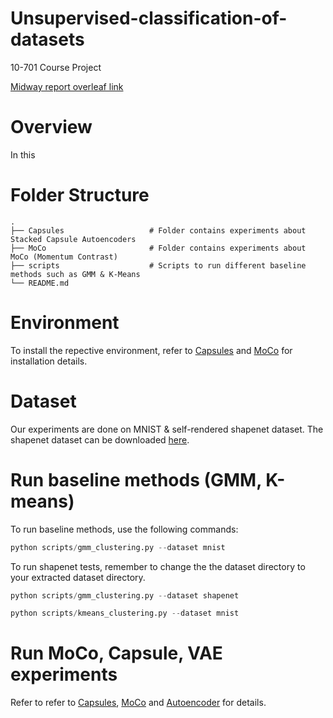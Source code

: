 # Unsupervised-classification-of-datasets
10-701 Course Project 

[Midway report overleaf link](https://www.overleaf.com/4123148767nnmknvwnmtry)

# Overview
In this 

# Folder Structure
    .
    ├── Capsules                   # Folder contains experiments about Stacked Capsule Autoencoders
    ├── MoCo                       # Folder contains experiments about MoCo (Momentum Contrast)
    ├── scripts                    # Scripts to run different baseline methods such as GMM & K-Means
    └── README.md
    

# Environment
To install the repective environment, refer to [Capsules](Capsules/README.md) and [MoCo](Capsules/README.md) for installation details. 

# Dataset
Our experiments are done on MNIST & self-rendered shapenet dataset. The shapenet dataset can be downloaded [here](https://drive.google.com/file/d/1msGsrX48YB92bm2f1YgxESuddvGu2Ywt/view?usp=sharing).


# Run baseline methods (GMM, K-means)

To run baseline methods, use the following commands:

```python 
python scripts/gmm_clustering.py --dataset mnist
```

To run shapenet tests, remember to change the the dataset directory to your extracted dataset directory. 

```python 
python scripts/gmm_clustering.py --dataset shapenet
```

```python 
python scripts/kmeans_clustering.py --dataset mnist
```

# Run MoCo, Capsule, VAE experiments
Refer to refer to [Capsules](Capsules/README.md),  [MoCo](Capsules/README.md) and [Autoencoder](Autoencoder/README.md) for details. 